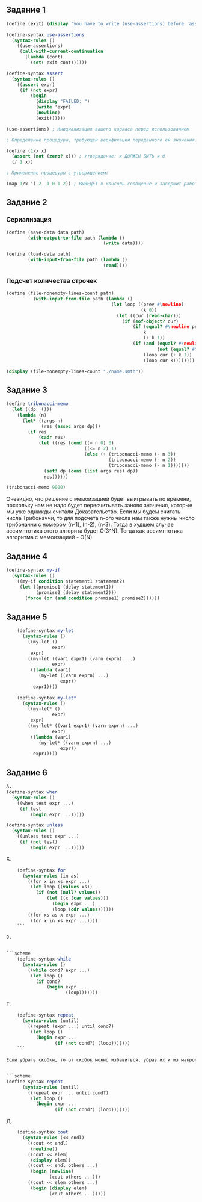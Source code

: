 ## Задание 1
```scheme
(define (exit) (display "you have to write (use-assertions) before 'assert' using"))

(define-syntax use-assertions
  (syntax-rules ()
    ((use-assertions)
     (call-with-current-continuation
       (lambda (cont)
         (set! exit cont))))))

(define-syntax assert
  (syntax-rules ()
    ((assert expr)
     (if (not expr)
         (begin
           (display "FAILED: ")
           (write 'expr)
           (newline)
           (exit))))))

(use-assertions) ; Инициализация вашего каркаса перед использованием

; Определение процедуры, требующей верификации переданного ей значения:

(define (1/x x)
  (assert (not (zero? x))) ; Утверждение: x ДОЛЖЕН БЫТЬ ≠ 0
  (/ 1 x))

; Применение процедуры с утверждением:

(map 1/x '(-2 -1 0 1 2)) ; ВЫВЕДЕТ в консоль сообщение и завершит работу программы
```

## Задание 2

### Сериализация
``` scheme
(define (save-data data path)
        (with-output-to-file path (lambda ()
                                    (write data))))

(define (load-data path)
        (with-input-from-file path (lambda ()
                                    (read))))
```

### Подсчет количества строчек
```scheme
(define (file-nonempty-lines-count path)
          (with-input-from-file path (lambda ()
                                       (let loop ((prev #\newline)
                                                  (k 0))
                                         (let ((cur (read-char)))
                                           (if (eof-object? cur)
                                               (if (equal? #\newline prev)
                                                   k
                                                   (+ k 1))
                                               (if (and (equal? #\newline cur)
                                                        (not (equal? #\newline prev)))
                                                   (loop cur (+ k 1))
                                                   (loop cur k))))))))

(display (file-nonempty-lines-count "./name.smth"))
```

## Задание 3
```scheme
(define tribonacci-memo
  (let ((dp '()))
    (lambda (n)
      (let* ((args n)
             (res (assoc args dp)))
        (if res
            (cadr res)
            (let ((res (cond ((= n 0) 0)
                             ((<= n 2) 1)
                             (else (+ (tribonacci-memo (- n 3))
                                      (tribonacci-memo (- n 2))
                                      (tribonacci-memo (- n 1)))))))
              (set! dp (cons (list args res) dp))
              res))))))

(tribonacci-memo 9000)
 ```
 
 Очевидно, что решение с мемоизацией будет выигрывать по времени, поскольку нам не надо будет пересчитывать заново значения, которые мы уже однажды считали
 Доказательство.
 Если мы будем считать числа Трибоначчи, то для подсчета n-ого числа нам также нужны число трибоначчи с номером (n-1), (n-2), (n-3). Тогда в худшем случае ассимптотика этого алгорита будет O(3^N). Тогда как ассимптотика алгоритма с мемоизацией - O(N)

## Задание 4

```scheme
(define-syntax my-if
  (syntax-rules ()
    ((my-if condition statement1 statement2)
     (let ((promise1 (delay statement1))
           (promise2 (delay statement2)))
       (force (or (and condition promise1) promise2))))))
```

## Задание 5

```scheme
    (define-syntax my-let
      (syntax-rules ()
        ((my-let ()
                 expr)
         expr)
        ((my-let ((var1 expr1) (varn exprn) ...)
                 expr)
         ((lambda (var1)
            (my-let ((varn exprn) ...)
                    expr))
          expr1))))
          
    (define-syntax my-let*
      (syntax-rules ()
        ((my-let* ()
                 expr)
         expr)
        ((my-let* ((var1 expr1) (varn exprn) ...)
                 expr)
         ((lambda (var1)
            (my-let* ((varn exprn) ...)
                    expr))
          expr1))))
```

## Задание 6

```scheme
А.
(define-syntax when
  (syntax-rules ()
    ((when test expr ...)
     (if test
         (begin expr ...)))))

(define-syntax unless
  (syntax-rules ()
    ((unless test expr ...)
     (if (not test)
         (begin expr ...)))))
```

Б.


```scheme
    (define-syntax for
      (syntax-rules (in as)
        ((for x in xs expr ...)
         (let loop ((values xs))
           (if (not (null? values))
               (let ((x (car values)))
                 (begin expr ...)
                 (loop (cdr values))))))
        ((for xs as x expr ...)
         (for x in xs expr ...))))
    ```
    
В.


```scheme
    (define-syntax while
      (syntax-rules ()
        ((while cond? expr ...)
         (let loop ()
           (if cond?
               (begin expr ...
                      (loop)))))))
```
    
Г.


```scheme
    (define-syntax repeat
      (syntax-rules (until)
        ((repeat (expr ...) until cond?)
         (let loop ()
           (begin expr ...
                  (if (not cond?) (loop)))))))
    ```
    
Если убрать скобки, то от скобок можно избавиться, убрав их и из макроса


```scheme
(define-syntax repeat
      (syntax-rules (until)
        ((repeat expr ... until cond?)
         (let loop ()
           (begin expr ...
                  (if (not cond?) (loop)))))))
```

Д.


```scheme
    (define-syntax cout
      (syntax-rules (<< endl)
        ((cout << endl)
         (newline))
        ((cout << elem)
         (display elem))
        ((cout << endl others ...)
         (begin (newline)
                (cout others ...)))
        ((cout << elem others ...)
         (begin (display elem)
                (cout others ...)))))
 ```
